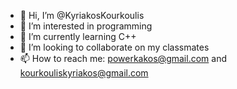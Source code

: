 - 👋 Hi, I’m @KyriakosKourkoulis 
- 👀 I’m interested in programming
- 🌱 I’m currently learning C++
- 💞️ I’m looking to collaborate on my classmates
- 📫 How to reach me: powerkakos@gmail.com and kourkouliskyriakos@gmail.com

<!---
KyriakosKourkoulis/KyriakosKourkoulis is a ✨ special ✨ repository because its `README.md` (this file) appears on your GitHub profile.
You can click the Preview link to take a look at your changes.
--->
